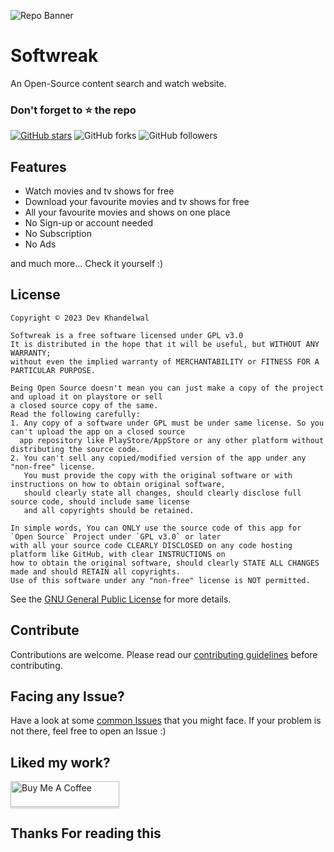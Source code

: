![Repo Banner](https://github.com/khandelwaldev/softwreak/blob/main/images/Screenshot%20(27).png)

# Softwreak

An Open-Source content search and watch website.

### Don't forget to :star: the repo

[![GitHub stars](https://img.shields.io/github/stars/khandelwaldev/SoftWreak.svg?style=social&label=Star)](https://github.com//khandelwaldev/SoftWreak) ![GitHub forks](https://img.shields.io/github/forks/khandelwaldev/SoftWreak.svg?style=social&label=Forks) ![GitHub followers](https://img.shields.io/github/followers/Softwreak.svg?style=social&label=Follow)

## Features

- Watch movies and tv shows for free  
- Download your favourite movies and tv shows for free
- All your favourite movies and shows on one place
- No Sign-up or account needed
- No Subscription
- No Ads

and much more...
Check it yourself :)

## License

```
Copyright © 2023 Dev Khandelwal

Softwreak is a free software licensed under GPL v3.0
It is distributed in the hope that it will be useful, but WITHOUT ANY WARRANTY;
without even the implied warranty of MERCHANTABILITY or FITNESS FOR A PARTICULAR PURPOSE.
```

```
Being Open Source doesn't mean you can just make a copy of the project and upload it on playstore or sell
a closed source copy of the same.
Read the following carefully:
1. Any copy of a software under GPL must be under same license. So you can't upload the app on a closed source
  app repository like PlayStore/AppStore or any other platform without distributing the source code.
2. You can't sell any copied/modified version of the app under any "non-free" license.
   You must provide the copy with the original software or with instructions on how to obtain original software,
   should clearly state all changes, should clearly disclose full source code, should include same license
   and all copyrights should be retained.

In simple words, You can ONLY use the source code of this app for `Open Source` Project under `GPL v3.0` or later
with all your source code CLEARLY DISCLOSED on any code hosting platform like GitHub, with clear INSTRUCTIONS on
how to obtain the original software, should clearly STATE ALL CHANGES made and should RETAIN all copyrights.
Use of this software under any "non-free" license is NOT permitted.
```

See the [GNU General Public License](https://github.com/khandelwaldev/SoftWreak/blob/main/LICENSE) for more details.

## Contribute

Contributions are welcome. Please read our [contributing guidelines](https://github.com/khandelwaldev/Softwreak/blob/main/CONTRIBUTING.md) before contributing.

## Facing any Issue?

Have a look at some [common Issues](https://github.com/khandelwaldev/SoftWreak/wiki/Common-Issues) that you might face. If your problem is not there, feel free to open an Issue :)

## Liked my work?

<a href="https://www.buymeacoffee.com/devkhandelwal" target="_blank"><img src="https://www.buymeacoffee.com/assets/img/custom_images/orange_img.png" alt="Buy Me A Coffee" style="height: 41px !important;width: 174px !important;box-shadow: 0px 3px 2px 0px rgba(190, 190, 190, 0.5) !important;-webkit-box-shadow: 0px 3px 2px 0px rgba(190, 190, 190, 0.5) !important;" ></a>

## Thanks For reading this
